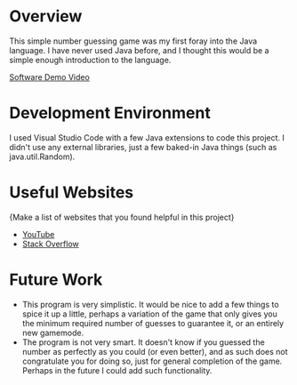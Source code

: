 # Overview

This simple number guessing game was my first foray into the Java language. I have never used Java before, and I thought this would be a simple enough introduction to the language.

[Software Demo Video](https://youtu.be/mA-wa5QuuBU)

# Development Environment

I used Visual Studio Code with a few Java extensions to code this project. I didn't use any external libraries, just a few baked-in Java things (such as java.util.Random).

# Useful Websites

{Make a list of websites that you found helpful in this project}

- [YouTube](https://youtube.com)
- [Stack Overflow](https://stackoverflow.com)

# Future Work

- This program is very simplistic. It would be nice to add a few things to spice it up a little, perhaps a variation of the game that only gives you the minimum required number of guesses to guarantee it, or an entirely new gamemode.
- The program is not very smart. It doesn't know if you guessed the number as perfectly as you could (or even better), and as such does not congratulate you for doing so, just for general completion of the game. Perhaps in the future I could add such functionality.